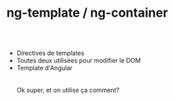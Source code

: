 <!-- .slide: class="sfeir-basic-slide" -->
# ng-template / ng-container
<br><br>
 - Directives de templates<br>
 - Toutes deux utilisées pour modifier le DOM<br>
 - Template d'Angular<br>
<br><br>
<span class="important center">Ok super, et on utilise ça comment?</span>
